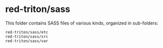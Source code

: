 # red-triton/sass

This folder contains SASS files of various kinds, organized in sub-folders:

    red-triton/sass/etc
    red-triton/sass/src
    red-triton/sass/var
